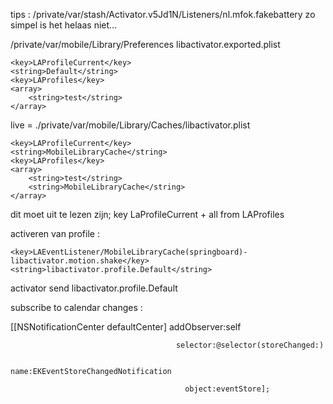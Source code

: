 tips : 
/private/var/stash/Activator.v5Jd1N/Listeners/nl.mfok.fakebattery
zo simpel is het helaas niet...

/private/var/mobile/Library/Preferences
libactivator.exported.plist

	<key>LAProfileCurrent</key>
	<string>Default</string>
	<key>LAProfiles</key>
	<array>
		<string>test</string>
	</array>
	
live = ./private/var/mobile/Library/Caches/libactivator.plist

	<key>LAProfileCurrent</key>
	<string>MobileLibraryCache</string>
	<key>LAProfiles</key>
	<array>
		<string>test</string>
		<string>MobileLibraryCache</string>
	</array>

dit moet uit te lezen zijn; key LaProfileCurrent + all from LAProfiles

activeren van profile : 

	<key>LAEventListener/MobileLibraryCache(springboard)-libactivator.motion.shake</key>
	<string>libactivator.profile.Default</string>
	
activator send libactivator.profile.Default

subscribe to calendar changes :

[[NSNotificationCenter defaultCenter] addObserver:self

                                         selector:@selector(storeChanged:)

                                             name:EKEventStoreChangedNotification

                                           object:eventStore];
                                           
   
